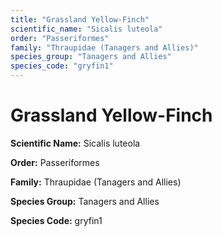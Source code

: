 ```yaml
---
title: "Grassland Yellow-Finch"
scientific_name: "Sicalis luteola"
order: "Passeriformes"
family: "Thraupidae (Tanagers and Allies)"
species_group: "Tanagers and Allies"
species_code: "gryfin1"
---
```


# Grassland Yellow-Finch

**Scientific Name:** Sicalis luteola

**Order:** Passeriformes

**Family:** Thraupidae (Tanagers and Allies)

**Species Group:** Tanagers and Allies

**Species Code:** gryfin1
